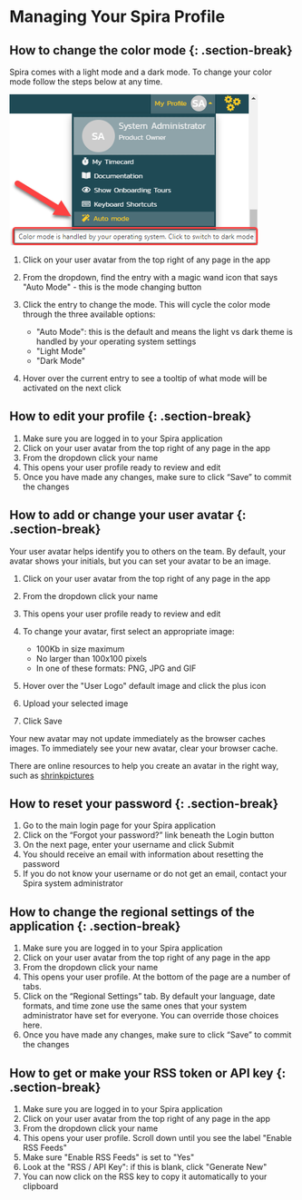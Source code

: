 # Managing Your Spira Profile
## How to change the color mode {: .section-break}
Spira comes with a light mode and a dark mode. To change your color mode follow the steps below at any time.

![how to change your color mode](img/user-profile-color-mode.png)

1. Click on your user avatar from the top right of any page in the app
2. From the dropdown, find the entry with a magic wand icon that says "Auto Mode" - this is the mode changing button
3. Click the entry to change the mode. This will cycle the color mode through the three available options:

    - "Auto Mode": this is the default and means the light vs dark theme is handled by your operating system settings
    - "Light Mode"
    - "Dark Mode"

4. Hover over the current entry to see a tooltip of what mode will be activated on the next click

## How to edit your profile {: .section-break}
1. Make sure you are logged in to your Spira application
2. Click on your user avatar from the top right of any page in the app
3. From the dropdown click your name
4. This opens your user profile ready to review and edit
5. Once you have made any changes, make sure to click “Save” to commit the changes

## How to add or change your user avatar {: .section-break}
Your user avatar helps identify you to others on the team. By default, your avatar shows your initials, but you can set your avatar to be an image.

1. Click on your user avatar from the top right of any page in the app
2. From the dropdown click your name
3. This opens your user profile ready to review and edit
4. To change your avatar, first select an appropriate image:

    - 100Kb in size maximum
    - No larger than 100x100 pixels
    - In one of these formats: PNG, JPG and GIF

5. Hover over the "User Logo" default image and click the plus icon
6. Upload your selected image
7. Click Save

Your new avatar may not update immediately as the browser caches images. To immediately see your new avatar, clear your browser cache.

There are online resources to help you create an avatar in the right way, such as [shrinkpictures](https://www.shrinkpictures.com/create-avatar/)

## How to reset your password {: .section-break}
1. Go to the main login page for your Spira application
2. Click on the “Forgot your password?” link beneath the Login button
3. On the next page, enter your username and click Submit
4. You should receive an email with information about resetting the password
5. If you do not know your username or do not get an email, contact your Spira system administrator

## How to change the regional settings of the application {: .section-break}
1. Make sure you are logged in to your Spira application
2. Click on your user avatar from the top right of any page in the app
3. From the dropdown click your name
4. This opens your user profile. At the bottom of the page are a number of tabs.
5. Click on the “Regional Settings” tab. By default your language, date formats, and time zone use the same ones that your system administrator have set for everyone. You can override those choices here.
6. Once you have made any changes, make sure to click “Save” to commit the changes

## How to get or make your RSS token or API key {: .section-break}
1. Make sure you are logged in to your Spira application
2. Click on your user avatar from the top right of any page in the app
3. From the dropdown click your name
4. This opens your user profile. Scroll down until you see the label "Enable RSS Feeds"
5. Make sure "Enable RSS Feeds" is set to "Yes"
6. Look at the "RSS / API Key": if this is blank, click "Generate New"
7. You can now click on the RSS key to copy it automatically to your clipboard